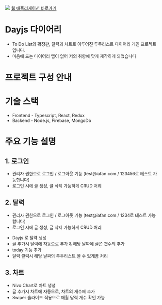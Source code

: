 
<img src="https://postfiles.pstatic.net/MjAyMjEyMDVfMjI1/MDAxNjcwMjM3NzU2OTgx.-uz0nmC-qcul-z9KGhN5AFYkcu5aCvyzygTjRjAoBXog.NUXP3aBujTKt2aRJeR4Snx8wMF8J61O-Oy3GPMY6Suwg.GIF.home124/125.gif?type=w773">
<a href="https://diary-iafan1229.koyeb.app/" about="_blank">웹 애플리케이션 바로가기</a>

<h1>Dayjs 다이어리</h1>
<ul>
  <li>To Do List의 확장판, 달력과 차트로 이루어진 투두리스트 다이어리 개인 프로젝트입니다.</li>
  <li>마음에 드는 다이어리 앱이 없어 저의 취향에 맞게 제작하게 되었습니다</li>
</ul>

<h1>프로젝트 구성 안내</h1>

<h1>기술 스택</h1>
<ul>
  <li>Frontend - Typescript, React, Redux</li>
  <li>Backend - Node.js, Firebase, MongoDb</li>
</ul>

<h1>주요 기능 설명</h1>
<h2>1. 로그인</h2>
<ul>
  <li>관리자 권한으로 로그인 / 로그아웃 기능 (test@iafan.com / 123456로 테스트 가능합니다)</li>
  <li>로그인 시에 글 생성, 글 삭제 가능하게 CRUD 처리</li>
</ul>
<h2>2. 달력</h2>
<ul>
  <li>관리자 권한으로 로그인 / 로그아웃 기능 (test@iafan.com / 1234로 테스트 가능합니다)</li>
  <li>로그인 시에 글 생성, 글 삭제 가능하게 CRUD 처리</li>
</ul>
<ul>
  <li>Dayjs 로 달력 생성</li>
  <li>글 추가시 달력에 자동으로 추가 & 해당 날짜에 글쓴 갯수의 추가</li>
  <li>today 기능 추가</li>
  <li>달력 클릭시 해당 날짜의 투두리스트 볼 수 있게끔 처리</li>
</ul>
<h2>3. 차트</h2>
<ul>
  <li>Nivo Chart로 차트 생성</li>
  <li>글 추가시 차트에 자동으로, 차트의 개수에 추가</li>
  <li>Swiper 슬라이드 적용으로 매월 달력 개수 확인 가능</li>
</ul> 
